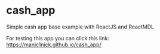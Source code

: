 # cash_app
Simple cash app base example with ReactJS and ReactMDL

For testing this app you can click this link: https://manic1nick.github.io/cash_app/
